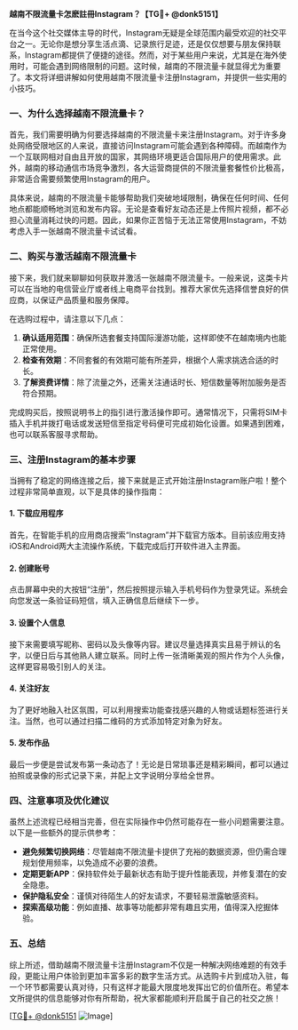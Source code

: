 **越南不限流量卡怎麽註冊Instagram？【TG💪+ @donk5151】**

在当今这个社交媒体主导的时代，Instagram无疑是全球范围内最受欢迎的社交平台之一。无论你是想分享生活点滴、记录旅行足迹，还是仅仅想要与朋友保持联系，Instagram都提供了便捷的途径。然而，对于某些用户来说，尤其是在海外使用时，可能会遇到网络限制的问题。这时候，越南的不限流量卡就显得尤为重要了。本文将详细讲解如何使用越南不限流量卡注册Instagram，并提供一些实用的小技巧。

### 一、为什么选择越南不限流量卡？

首先，我们需要明确为何要选择越南的不限流量卡来注册Instagram。对于许多身处网络受限地区的人来说，直接访问Instagram可能会遇到各种障碍。而越南作为一个互联网相对自由且开放的国家，其网络环境更适合国际用户的使用需求。此外，越南的移动通信市场竞争激烈，各大运营商提供的不限流量套餐性价比极高，非常适合需要频繁使用Instagram的用户。

具体来说，越南的不限流量卡能够帮助我们突破地域限制，确保在任何时间、任何地点都能顺畅地浏览和发布内容。无论是查看好友动态还是上传照片视频，都不必担心流量消耗过快的问题。因此，如果你正苦恼于无法正常使用Instagram，不妨考虑入手一张越南不限流量卡试试看。

### 二、购买与激活越南不限流量卡

接下来，我们就来聊聊如何获取并激活一张越南不限流量卡。一般来说，这类卡片可以在当地的电信营业厅或者线上电商平台找到。推荐大家优先选择信誉良好的供应商，以保证产品质量和服务保障。

在选购过程中，请注意以下几点：
1. **确认适用范围**：确保所选套餐支持国际漫游功能，这样即使不在越南境内也能正常使用。
2. **检查有效期**：不同套餐的有效期可能有所差异，根据个人需求挑选合适的时长。
3. **了解资费详情**：除了流量之外，还需关注通话时长、短信数量等附加服务是否符合预期。

完成购买后，按照说明书上的指引进行激活操作即可。通常情况下，只需将SIM卡插入手机并拨打电话或发送短信至指定号码便可完成初始化设置。如果遇到困难，也可以联系客服寻求帮助。

### 三、注册Instagram的基本步骤

当拥有了稳定的网络连接之后，接下来就是正式开始注册Instagram账户啦！整个过程非常简单直观，以下是具体的操作指南：

#### 1. 下载应用程序
首先，在智能手机的应用商店搜索“Instagram”并下载官方版本。目前该应用支持iOS和Android两大主流操作系统，下载完成后打开软件进入主界面。

#### 2. 创建账号
点击屏幕中央的大按钮“注册”，然后按照提示输入手机号码作为登录凭证。系统会向您发送一条验证码短信，填入正确信息后继续下一步。

#### 3. 设置个人信息
接下来需要填写昵称、密码以及头像等内容。建议尽量选择真实且易于辨认的名字，以便日后与其他熟人建立联系。同时上传一张清晰美观的照片作为个人头像，这样更容易吸引别人的关注。

#### 4. 关注好友
为了更好地融入社区氛围，可以利用搜索功能查找感兴趣的人物或话题标签进行关注。当然，也可以通过扫描二维码的方式添加特定对象为好友。

#### 5. 发布作品
最后一步便是尝试发布第一条动态了！无论是日常琐事还是精彩瞬间，都可以通过拍照或录像的形式记录下来，并配上文字说明分享给全世界。

### 四、注意事项及优化建议

虽然上述流程已经相当完善，但在实际操作中仍然可能存在一些小问题需要注意。以下是一些额外的提示供参考：

- **避免频繁切换网络**：尽管越南不限流量卡提供了充裕的数据资源，但仍需合理规划使用频率，以免造成不必要的浪费。
- **定期更新APP**：保持软件处于最新状态有助于提升性能表现，并修复潜在的安全隐患。
- **保护隐私安全**：谨慎对待陌生人的好友请求，不要轻易泄露敏感资料。
- **探索高级功能**：例如直播、故事等功能都非常有趣且实用，值得深入挖掘体验。

### 五、总结

综上所述，借助越南不限流量卡注册Instagram不仅是一种解决网络难题的有效手段，更能让用户体验到更加丰富多彩的数字生活方式。从选购卡片到成功入驻，每一个环节都需要认真对待，只有这样才能最大限度地发挥出它的价值所在。希望本文所提供的信息能够对你有所帮助，祝大家都能顺利开启属于自己的社交之旅！

[[TG💪+ @donk5151](https://t.me/s/donk5151) ![Image](https://i.postimg.cc/rwNCRYN7/Snipaste-2025-04-30-17-27-05.png)]